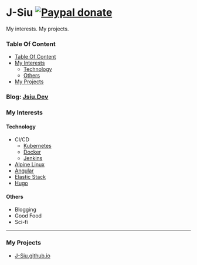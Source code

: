 # J-Siu  [![Paypal donate](https://www.paypalobjects.com/en_US/i/btn/btn_donate_LG.gif)](https://www.paypal.com/donate/?business=HZF49NM9D35SJ&no_recurring=0&currency_code=CAD)

My interests. My projects.
<!--more-->

### Table Of Content
<!-- TOC -->

- [Table Of Content](#table-of-content)
- [My Interests](#my-interests)
  - [Technology](#technology)
  - [Others](#others)
- [My Projects](#my-projects)

<!-- /TOC -->


### Blog: [Jsiu.Dev](//JSiu.dev/)

### My Interests

#### Technology

- CI/CD
  - [Kubernetes](/tags/kubernetes/)
  - [Docker](/tags/docker/)
  - [Jenkins](/tags/jenkins/)
- [Alpine Linux](/tags/alpine/)
- [Angular](/tags/angular/)
- [Elastic Stack](/tags/elk/)
- [Hugo](/tags/hugo/)

#### Others

- Blogging
- Good Food
- Sci-fi

---

### My Projects

- [J-Siu.github.io](//J-Siu.github.io)
